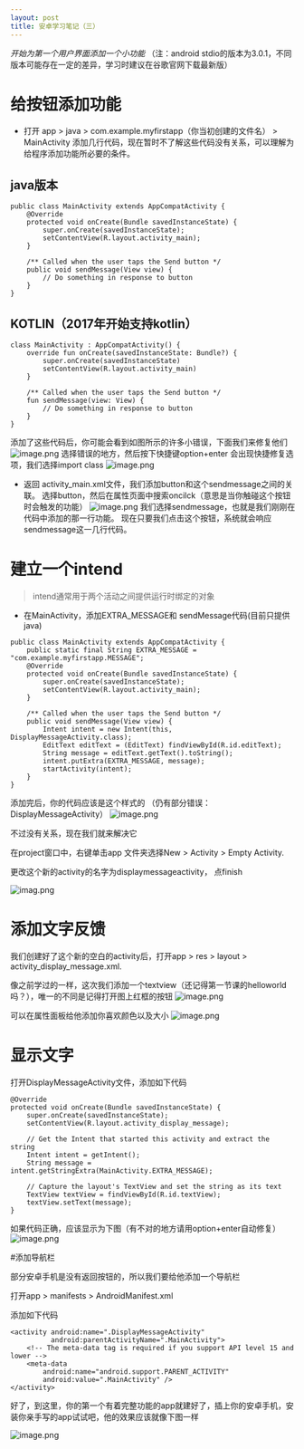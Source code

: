```yaml
---
layout: post
title: 安卓学习笔记（三）
---
```


*开始为第一个用户界面添加一个小功能*
（注：android stdio的版本为3.0.1，不同版本可能存在一定的差异，学习时建议在谷歌官网下载最新版）

# 给按钮添加功能

- 打开 app > java > com.example.myfirstapp（你当初创建的文件名） > MainActivity 添加几行代码，现在暂时不了解这些代码没有关系，可以理解为给程序添加功能所必要的条件。
## java版本
```
public class MainActivity extends AppCompatActivity {
    @Override
    protected void onCreate(Bundle savedInstanceState) {
        super.onCreate(savedInstanceState);
        setContentView(R.layout.activity_main);
    }

    /** Called when the user taps the Send button */
    public void sendMessage(View view) {
        // Do something in response to button
    }
}

```

## KOTLIN（2017年开始支持kotlin）
```
class MainActivity : AppCompatActivity() {
    override fun onCreate(savedInstanceState: Bundle?) {
        super.onCreate(savedInstanceState)
        setContentView(R.layout.activity_main)
    }

    /** Called when the user taps the Send button */
    fun sendMessage(view: View) {
        // Do something in response to button
    }
}

```

添加了这些代码后，你可能会看到如图所示的许多小错误，下面我们来修复他们
![image.png](http://upload-images.jianshu.io/upload_images/10632197-719717d375ffc76a.png?imageMogr2/auto-orient/strip%7CimageView2/2/w/1240)
选择错误的地方，然后按下快捷键option+enter 会出现快捷修复选项，我们选择import class
![image.png](http://upload-images.jianshu.io/upload_images/10632197-b5d0c9f5e493a59a.png?imageMogr2/auto-orient/strip%7CimageView2/2/w/1240)

- 返回 activity_main.xml文件，我们添加button和这个sendmessage之间的关联。
选择button，然后在属性页面中搜索oncilck（意思是当你触碰这个按钮时会触发的功能）
![image.png](http://upload-images.jianshu.io/upload_images/10632197-20777ed7591cc221.png?imageMogr2/auto-orient/strip%7CimageView2/2/w/1240)
我们选择sendmessage，也就是我们刚刚在代码中添加的那一行功能。
现在只要我们点击这个按钮，系统就会响应sendmessage这一几行代码。

# 建立一个intend
> intend通常用于两个活动之间提供运行时绑定的对象

- 在MainActivity，添加EXTRA_MESSAGE和 sendMessage代码(目前只提供java)

```
public class MainActivity extends AppCompatActivity {
    public static final String EXTRA_MESSAGE = "com.example.myfirstapp.MESSAGE";
    @Override
    protected void onCreate(Bundle savedInstanceState) {
        super.onCreate(savedInstanceState);
        setContentView(R.layout.activity_main);
    }

    /** Called when the user taps the Send button */
    public void sendMessage(View view) {
        Intent intent = new Intent(this, DisplayMessageActivity.class);
        EditText editText = (EditText) findViewById(R.id.editText);
        String message = editText.getText().toString();
        intent.putExtra(EXTRA_MESSAGE, message);
        startActivity(intent);
    }
}

```

添加完后，你的代码应该是这个样式的
（仍有部分错误：DisplayMessageActivity）
![image.png](http://upload-images.jianshu.io/upload_images/10632197-1d8ee1a4546b5859.png?imageMogr2/auto-orient/strip%7CimageView2/2/w/1240)




不过没有关系，现在我们就来解决它

在project窗口中，右键单击app 文件夹选择New > Activity > Empty Activity.

更改这个新的activity的名字为displaymessageactivity， 点finish

![imag.png](http://upload-images.jianshu.io/upload_images/10632197-b933952013d6b4e9.png?imageMogr2/auto-orient/strip%7CimageView2/2/w/1240)

# 添加文字反馈

我们创建好了这个新的空白的activity后，打开app > res > layout > activity_display_message.xml.

像之前学过的一样，这次我们添加一个textview（还记得第一节课的helloworld吗？），唯一的不同是记得打开图上红框的按钮
![image.png](http://upload-images.jianshu.io/upload_images/10632197-a26f96514ac729b9.png?imageMogr2/auto-orient/strip%7CimageView2/2/w/1240)

可以在属性面板给他添加你喜欢颜色以及大小
![image.png](http://upload-images.jianshu.io/upload_images/10632197-2ff8c9a29d55e61b.png?imageMogr2/auto-orient/strip%7CimageView2/2/w/1240)

# 显示文字
打开DisplayMessageActivity文件，添加如下代码

```
@Override
protected void onCreate(Bundle savedInstanceState) {
    super.onCreate(savedInstanceState);
    setContentView(R.layout.activity_display_message);

    // Get the Intent that started this activity and extract the string
    Intent intent = getIntent();
    String message = intent.getStringExtra(MainActivity.EXTRA_MESSAGE);

    // Capture the layout's TextView and set the string as its text
    TextView textView = findViewById(R.id.textView);
    textView.setText(message);
}

```
如果代码正确，应该显示为下图（有不对的地方请用option+enter自动修复）
![image.png](http://upload-images.jianshu.io/upload_images/10632197-e434dd76dfc02536.png?imageMogr2/auto-orient/strip%7CimageView2/2/w/1240)

#添加导航栏

部分安卓手机是没有返回按钮的，所以我们要给他添加一个导航栏

打开app > manifests > AndroidManifest.xml

添加如下代码

```
<activity android:name=".DisplayMessageActivity"
          android:parentActivityName=".MainActivity">
    <!-- The meta-data tag is required if you support API level 15 and lower -->
    <meta-data
        android:name="android.support.PARENT_ACTIVITY"
        android:value=".MainActivity" />
</activity>
```

好了，到这里，你的第一个有着完整功能的app就建好了，插上你的安卓手机，安装你亲手写的app试试吧，他的效果应该就像下图一样

![image.png](http://upload-images.jianshu.io/upload_images/10632197-fd36dfa799e93402.png?imageMogr2/auto-orient/strip%7CimageView2/2/w/1240)
